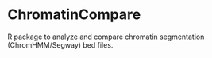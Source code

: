 # ChromatinCompare

R package to analyze and compare chromatin segmentation (ChromHMM/Segway) 
bed files.